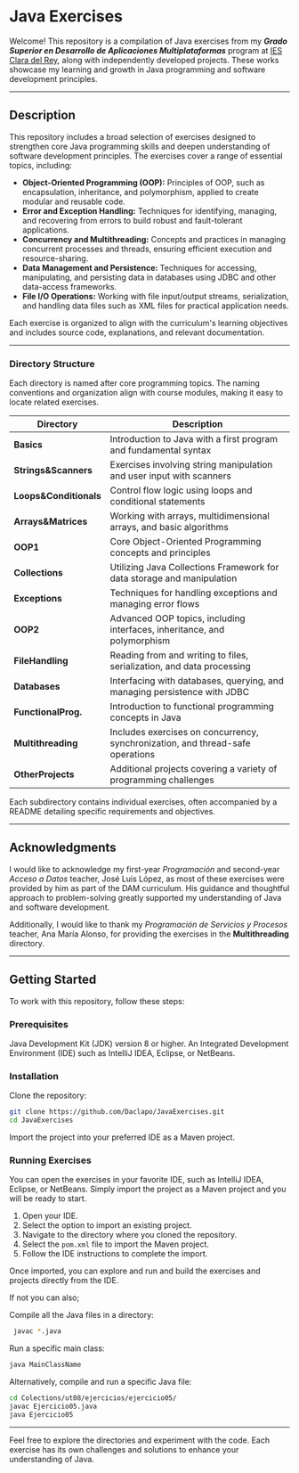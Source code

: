 # Java Exercises

Welcome! This repository is a compilation of Java exercises from my **_Grado Superior en Desarrollo de Aplicaciones Multiplataformas_** program at [IES Clara del Rey](https://iesclaradelrey.es/), along with independently developed projects. These works showcase my learning and growth in Java programming and software development principles.

---

## Description

This repository includes a broad selection of exercises designed to strengthen core Java programming skills and deepen understanding of software development principles. The exercises cover a range of essential topics, including:

- **Object-Oriented Programming (OOP):** Principles of OOP, such as encapsulation, inheritance, and polymorphism, applied to create modular and reusable code.
- **Error and Exception Handling:** Techniques for identifying, managing, and recovering from errors to build robust and fault-tolerant applications.
- **Concurrency and Multithreading:** Concepts and practices in managing concurrent processes and threads, ensuring efficient execution and resource-sharing.
- **Data Management and Persistence:** Techniques for accessing, manipulating, and persisting data in databases using JDBC and other data-access frameworks.
- **File I/O Operations:** Working with file input/output streams, serialization, and handling data files such as XML files for practical application needs.

Each exercise is organized to align with the curriculum's learning objectives and includes source code, explanations, and relevant documentation.

---

### Directory Structure

Each directory is named after core programming topics. The naming conventions and organization align with course modules, making it easy to locate related exercises.

| **Directory**          | **Description**                                                      |
|------------------------|----------------------------------------------------------------------|
| **Basics**             | Introduction to Java with a first program and fundamental syntax     |
| **Strings&Scanners**   | Exercises involving string manipulation and user input with scanners |
| **Loops&Conditionals** | Control flow logic using loops and conditional statements           |
| **Arrays&Matrices**    | Working with arrays, multidimensional arrays, and basic algorithms   |
| **OOP1**               | Core Object-Oriented Programming concepts and principles             |
| **Collections**        | Utilizing Java Collections Framework for data storage and manipulation |
| **Exceptions**         | Techniques for handling exceptions and managing error flows         |
| **OOP2**               | Advanced OOP topics, including interfaces, inheritance, and polymorphism |
| **FileHandling**       | Reading from and writing to files, serialization, and data processing |
| **Databases**          | Interfacing with databases, querying, and managing persistence with JDBC |
| **FunctionalProg.**    | Introduction to functional programming concepts in Java             |
| **Multithreading**     | Includes exercises on concurrency, synchronization, and thread-safe operations|
| **OtherProjects**      | Additional projects covering a variety of programming challenges     |

Each subdirectory contains individual exercises, often accompanied by a README detailing specific requirements and objectives.

---

## Acknowledgments

I would like to acknowledge my first-year *Programación* and second-year *Acceso a Datos* teacher, José Luis López, as most of these exercises were provided by him as part of the DAM curriculum. His guidance and thoughtful approach to problem-solving greatly supported my understanding of Java and software development.

Additionally, I would like to thank my *Programación de Servicios y Procesos* teacher, Ana María Alonso, for providing the exercises in the **Multithreading** directory.

---

## Getting Started

To work with this repository, follow these steps:

### Prerequisites

Java Development Kit (JDK) version 8 or higher.
An Integrated Development Environment (IDE) such as IntelliJ IDEA, Eclipse, or NetBeans.

### Installation


Clone the repository:
```bash
git clone https://github.com/Daclapo/JavaExercises.git
cd JavaExercises
```
Import the project into your preferred IDE as a Maven project.

### Running Exercises


You can open the exercises in your favorite IDE, such as IntelliJ IDEA, Eclipse, or NetBeans. Simply import the project as a Maven project and you will be ready to start.

1. Open your IDE.
2. Select the option to import an existing project.
3. Navigate to the directory where you cloned the repository.
4. Select the `pom.xml` file to import the Maven project.
5. Follow the IDE instructions to complete the import.

Once imported, you can explore and run and build the exercises and projects directly from the IDE.

If not you can also;

Compile all the Java files in a directory:
```bash
 javac *.java
```

Run a specific main class:
```bash
java MainClassName
```

Alternatively, compile and run a specific Java file:
```bash
cd Colections/ut08/ejercicios/ejercicio05/
javac Ejercicio05.java
java Ejercicio05
```


---



Feel free to explore the directories and experiment with the code. Each exercise has its own challenges and solutions to enhance your understanding of Java.



